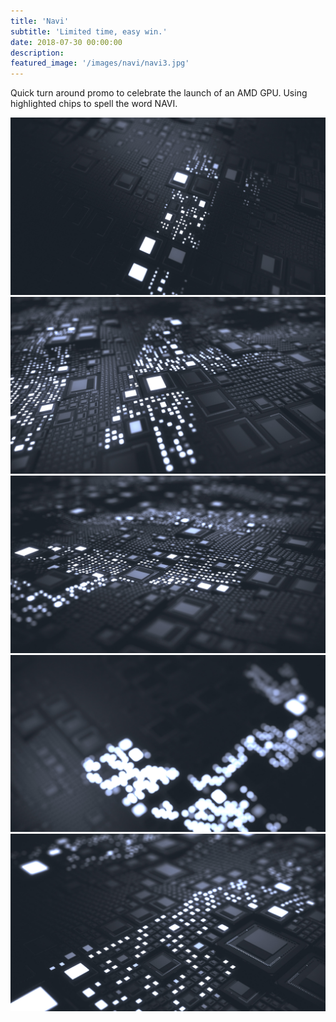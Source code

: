 ```yaml
---
title: 'Navi'
subtitle: 'Limited time, easy win.'
date: 2018-07-30 00:00:00
description: 
featured_image: '/images/navi/navi3.jpg'
---
```


Quick turn around promo to celebrate the launch of an AMD GPU. Using highlighted chips to spell the word NAVI.

<div class="gallery" data-columns="2">
	<img src="/images/navi/navi1.jpg">		
	<img src="/images/navi/navi2.jpg">			
	<img src="/images/navi/navi3.jpg">
	<img src="/images/navi/navi4.jpg">
	<img src="/images/navi/navi5.jpg">
</div>
